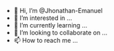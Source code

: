 - 👋 Hi, I’m @Jhonathan-Emanuel
- 👀 I’m interested in ...
- 🌱 I’m currently learning ...
- 💞️ I’m looking to collaborate on ...
- 📫 How to reach me ...

<!---
Jhonathan-Emanuel/Jhonathan-Emanuel is a ✨ special ✨ repository because its `README.md` (this file) appears on your GitHub profile.
You can click the Preview link to take a look at your changes.
--->
